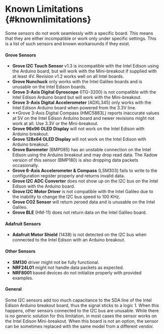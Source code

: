 Known Limitations                       {#knownlimitations}
===============

Some sensors do not work seamlessly with a specific board. This means that they
are either incompatible or work only under specific settings. This is a list of
such sensors and known workarounds if they exist.

#### Grove Sensors

 * **Grove I2C Touch Sensor** v1.3 is incompatible with the Intel Edison using
 the Arduino board, but will work with the Mini-breakout if supplied with at
 least 4V. Revision v1.2 works well on all Intel boards.
 * **Grove Nunchuck** only works with the Intel Galileo boards and is unusable
 on the Intel Edison boards.
 * **Grove 3-Axis Digital Gyroscope** (ITG-3200) is not compatible with the
 Intel Edison Arduino board but will work with the Mini-breakout.
 * **Grove 3-Axis Digital Accelerometer** (ADXL345) only works with the Intel
 Edison Arduino board when powered from the 3.3V line.
 * **Grove 3-Axis Digital Compass (HMC5883L) reports inaccurate values at 5V
 on the Intel Edison Arduino board and newer revisions might not work at all.
 Use 3.3V or the Mini-breakout.
 * **Grove 96x96 OLED Display** will not work on the Intel Edison with Arduino
 breakout.
 * **Grove 128x64 OLED Display** will not work on the Intel Edison with Arduino
 breakout.
 * **Grove Barometer** (BMP085) has an unstable connection on the Intel Edison
 using the Arduino breakout and may drop read data. The Xadow version of this
 sensor (BMP180) is also dropping data packets occasionally.
 * **Grove 6-Axis Accelerometer & Compass** (LSM303) fails to write to the
 configuration register properly and returns invalid data.
 * **Grove I2C ADC Converter** does not show up on the I2C bus on the Intel
 Edison with the Arduino board.
 * **Grove I2C Motor Driver** is not compatible with the Intel Galileo due to
 the inability to change the I2C bus speed to 100 KHz.
 * **Grove CO2 Sensor** will return zeroed data and is unusable on the Intel
 Galileo.
 * **Grove BLE** (HM-11) does not return data on the Intel Galileo board.

#### Adafruit Sensors

 * **Adafruit Motor Shield** (1438) is not detected on the I2C bus when
 connected to the Intel Edison with an Arduino breakout.

#### Other Sensors

 * **SM130** driver might not be fully functional.
 * **NRF24L01** might not handle data packets as expected.
 * **NRF8001** based devices do not initialize properly with provided examples.

#### General

Some I2C sensors add too much capacitance to the SDA line of the Intel Edison
Arduino breakout board, thus the signal sticks to a logic 1. When this happens,
other sensors connected to the I2C bus are unusable. While there is no generic
solution for this limitation, in most cases the sensor works on the Intel
Edison Mini-breakout. When this board is not an option, the sensor can be
sometimes replaced with the same model from a different vendor.
